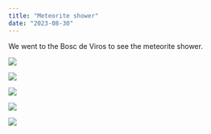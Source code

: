 ```yaml
---
title: "Meteorite shower"
date: "2023-08-30"
---
```


We went to the Bosc de Viros to see the meteorite shower.

![](images/20230820_200352-1024x461.jpg)

![](images/20230820_211406-461x1024.jpg)

![](images/20230820_211216-1024x461.jpg)

![](images/20230820_205948-1024x461.jpg)

![](images/20230820_201144-1024x461.jpg)
